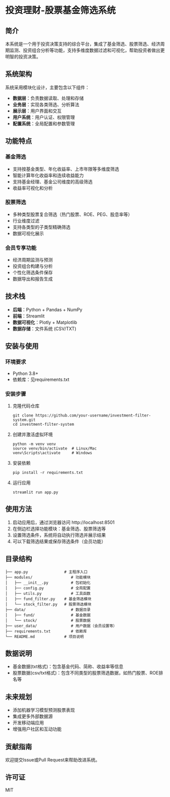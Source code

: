 # 投资理财-股票基金筛选系统

## 简介
本系统是一个用于投资决策支持的综合平台，集成了基金筛选、股票筛选、经济周期监测、投资组合分析等功能，支持多维度数据过滤和可视化，帮助投资者做出更明智的投资决策。

## 系统架构
系统采用模块化设计，主要包含以下组件：
- **数据层**：负责数据读取、处理和存储
- **业务层**：实现各类筛选、分析算法
- **展示层**：用户界面和交互
- **用户系统**：用户认证、权限管理
- **配置系统**：全局配置和参数管理

## 功能特点

### 基金筛选
- 支持按基金类型、年化收益率、上市年限等多维度筛选
- 智能计算年化收益率和连续收益能力
- 支持基金经理、基金公司维度的高级筛选
- 收益率可视化和分析

### 股票筛选
- 多种类型股票复合筛选（热门股票、ROE、PEG、股息率等）
- 行业维度过滤
- 支持各类型的子类型精确筛选
- 数据可视化展示

### 会员专享功能
- 经济周期监测与预测
- 投资组合构建与分析
- 个性化筛选条件保存
- 数据导出和报告生成

## 技术栈
- **后端**：Python + Pandas + NumPy
- **前端**：Streamlit
- **数据可视化**：Plotly + Matplotlib
- **数据存储**：文件系统 (CSV/TXT)

## 安装与使用

### 环境要求
- Python 3.8+
- 依赖库：见requirements.txt

### 安装步骤
1. 克隆代码仓库
   ```
   git clone https://github.com/your-username/investment-filter-system.git
   cd investment-filter-system
   ```

2. 创建并激活虚拟环境
   ```
   python -m venv venv
   source venv/bin/activate  # Linux/Mac
   venv\Scripts\activate     # Windows
   ```

3. 安装依赖
   ```
   pip install -r requirements.txt
   ```

4. 运行应用
   ```
   streamlit run app.py
   ```

## 使用方法
1. 启动应用后，通过浏览器访问 http://localhost:8501
2. 在侧边栏选择功能模块：基金筛选、股票筛选等
3. 设置筛选条件，系统将自动执行筛选并展示结果
4. 可以下载筛选结果或保存筛选条件（会员功能）

## 目录结构
```
├── app.py                # 主程序入口
├── modules/                 # 功能模块
│   ├── __init__.py          # 包初始化
│   ├── config.py            # 全局配置
│   ├── utils.py             # 工具函数
│   ├── fund_filter.py    # 基金筛选模块
│   └── stock_filter.py   # 股票筛选模块
├── data/                    # 数据目录
│   ├── fund/                # 基金数据
│   └── stock/               # 股票数据
├── user_data/               # 用户数据（会员设置等）
├── requirements.txt         # 依赖库
└── README.md             # 项目说明
```

## 数据说明
- 基金数据(txt格式)：包含基金代码、简称、收益率等信息
- 股票数据(csv/txt格式)：包含不同类型的股票筛选数据，如热门股票、ROE排名等

## 未来规划
- 添加机器学习模型预测股票表现
- 集成更多外部数据源
- 开发移动端应用
- 增强用户社区和互动功能

## 贡献指南
欢迎提交Issue或Pull Request来帮助改进系统。

## 许可证
MIT
